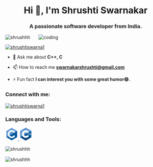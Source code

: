 <h1 align="center">Hi 👋, I'm Shrushti Swarnakar</h1>
<h3 align="center">A passionate software developer from India.</h3>

<img align="right" alt="coding" width="400" src="https://mir-s3-cdn-cf.behance.net/project_modules/disp/601014116770475.6068beff4640a.gif">

<p align="left"> <img src="https://komarev.com/ghpvc/?username=shrushhh&label=Profile%20views&color=0e75b6&style=flat" alt="shrushhh" /> </p>

<p align="left"> <a href="https://twitter.com/shrushtiswarna1" target="blank"><img src="https://img.shields.io/twitter/follow/shrushtiswarna1?logo=twitter&style=for-the-badge" alt="shrushtiswarna1" /></a> </p>

- 💬 Ask me about **C++, C**

- 📫 How to reach me **swarnakarshrushti@gmail.com**

- ⚡ Fun fact **I can interest you with some great humor😄.**

<h3 align="left">Connect with me:</h3>
<p align="left">
<a href="https://twitter.com/shrushtiswarna1" target="blank"><img align="center" src="https://raw.githubusercontent.com/rahuldkjain/github-profile-readme-generator/master/src/images/icons/Social/twitter.svg" alt="shrushtiswarna1" height="30" width="40" /></a>
</p>

<h3 align="left">Languages and Tools:</h3>
<p align="left"> <a href="https://www.cprogramming.com/" target="_blank" rel="noreferrer"> <img src="https://raw.githubusercontent.com/devicons/devicon/master/icons/c/c-original.svg" alt="c" width="40" height="40"/> </a> <a href="https://www.w3schools.com/cpp/" target="_blank" rel="noreferrer"> <img src="https://raw.githubusercontent.com/devicons/devicon/master/icons/cplusplus/cplusplus-original.svg" alt="cplusplus" width="40" height="40"/> </a> </p>

<p><img align="center" src="https://github-readme-stats.vercel.app/api/top-langs?username=shrushhh&show_icons=true&locale=en&layout=compact" alt="shrushhh" /></p>

<p><img align="center" src="https://github-readme-streak-stats.herokuapp.com/?user=shrushhh&" alt="shrushhh" /></p>
